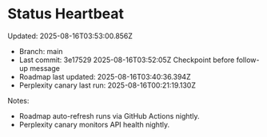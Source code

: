 # Status Heartbeat

Updated: 2025-08-16T03:53:00.856Z

- Branch: main
- Last commit: 3e17529 2025-08-16T03:52:05Z Checkpoint before follow-up message
- Roadmap last updated: 2025-08-16T03:40:36.394Z
- Perplexity canary last run: 2025-08-16T00:21:19.130Z

Notes:
- Roadmap auto-refresh runs via GitHub Actions nightly.
- Perplexity canary monitors API health nightly.
